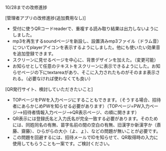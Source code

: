 10/28までの改修進捗

[管理者アプリの改修進捗(追加費用なし)]
- 受付に使うQRコードreaderで、重複する読み取り結果は出力しないようにしました。
- mp3を再生するsoundページを新設し、設置済みmp3ファイル（ドラム音）についてplayerアイコンを表示するようにしました。他にも使いたい効果音を追加登録できます。
- スクリーンに見せるページを中心に、背景デザインを加えた。（変更可能）
- お知らせとして任意のテキストをスクリーンに表示できるようにした。お知らせページの下にtextareaがあり、そこに入力されたものがそのまま表示される。（必要なければ使わなくても良い）

[QR発行サイト、検討していただきたいこと]
- TOPページをPWを入力ページにすることもできます。（そうする場合、招待者にあらかじめPWを知らせる必要があります）（TOPページ=PW入力ページ—>招待者情報入力ページ—>QR表示ページ、の順に開きます）
- QR表示には登録氏名と入力氏名が完全一致する必要があります。そのためには、同姓同名の有無、苗字名前の間の空白の有無、旧漢字か新漢字か（斎藤、齋藤）、ひらがらの大小（よ、ょ）、などの問題が無いことが必要です。
- この問題を回避するには、招待メールでIDを知らせて、QR取得時の入力に使用してもらうことも一案です。ご検討ください。




